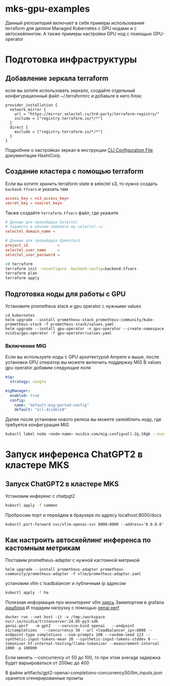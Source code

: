 # mks-gpu-examples
Данный репозиторий включает в себя примеры использования terraform для деплоя Managed Kubernetes с GPU нодами и с автоскейлингом.
А также примеры настройки GPU нод с помощью GPU-operator

# Подготовка инфраструктуры
## Добавление зеркала terraform
если вы хотите использовать зеркало, создайте отдельный конфигурационный файл ~/.terraformrc и добавьте в него блок:

```
provider_installation {
  network_mirror {
    url = "https://mirror.selectel.ru/3rd-party/terraform-registry/"
    include = ["registry.terraform.io/*/*"]
  }
  direct {
    exclude = ["registry.terraform.io/*/*"]
  }
}
```
Подробнее о настройках зеркал в инструкции [CLI Configuration File](https://developer.hashicorp.com/terraform/cli/config/config-file) документации HashiCorp.


## Создание кластера с помощью terraform

Если вы хотите хранить terraform state в selectel s3, то нужно создать `backend.tfvars` и указать там
```toml
access_key = <s3_access_key>
secret_key = <secret_key>
```

Также создайте `terraform.tfvars` файл, где укажите
```toml
# Данные для провайдера Selectel
# Задаются в личном кабинете my.selectel.ru
selectel_domain_name = 

# Данные для провайдера Openstack
project_id             = 
selectel_user_name     = 
selectel_user_password = 

```

```bash
cd terraform
terraform init -reconfigure -backend-config=backend.tfvars
terraform plan
terraform apply
```

## Подготовка ноды для работы с GPU
Установите prometheus stack и gpu operator с нужными values
```
cd kubernetes
helm upgrade --install prometheus-stack prometheus-community/kube-prometheus-stack -f prometheus-stack/values.yaml
helm upgrade --install gpu-operator -n gpu-operator --create-namespace nvidia/gpu-operator -f gpu-operator/values.yaml
```

### Включение MIG
Если вы используете ноды с GPU архитектурой Ampere и выше, после установки GPU оператор вы можете включить поддержку MIG
В values gpu operator добавим следующие поля
```yaml
mig:
  strategy: single

migManager:
  enabled: true
  config:
    name: "default-mig-parted-config"
    default: "all-disabled"
```
Далее после установки нового релиза вы можете залейблить ноду, где требуется конфигурация MIG
```bash
kubectl label node <node-name> nvidia.com/mig.config=all-2g.10gb --overwrite
```

# Запуск инференса ChatGPT2 в кластере MKS
## Запуск ChatGPT2 в кластере MKS
Установим инференс с chatpgt2
```bash
kubectl apply -f common
```
Пробросим порт и перейдем в браузере по адресу localhost:8000/docs
```
kubectl port-forward svc/vllm-openai-svc 8000:8000 --address='0.0.0.0'
```
## Как настроить автоскейлинг инференса по кастомным метрикам
Поставим prometheus-adapter с нужной кастомной метрикой
```
helm upgrade --install prometheus-adapter prometheus-community/prometheus-adapter -f vllm/prometheus-adapter.yaml
```
установим vllm с loadbalancer и публичным ip адресом
```bash
kubectl apply -f ha
```
Полезная информация про мониторинг vllm [здесь](https://github.com/vllm-project/vllm/tree/main/examples/production_monitoring)
Заимпортим в grafana [дашборд](kubernetes/vllm/grafana.json)
И подадим нагрузку с помощью [genai perf](https://docs.nvidia.com/deeplearning/triton-inference-server/user-guide/docs/client/src/c%2B%2B/perf_analyzer/genai-perf/README.html)
```
docker run --net host -it -v /tmp:/workspace nvcr.io/nvidia/tritonserver:24.05-py3-sdk
genai-perf   -m gpt2   --service-kind openai   --endpoint v1/completions   --concurrency 50 --url <loadbalancer_ip>:8000 --endpoint-type completions --num-prompts 100 --random-seed 123 --synthetic-input-tokens-mean 20 --synthetic-input-tokens-stddev 0 --tokenizer hf-internal-testing/llama-tokenizer --measurement-interval 1000 -p 100000
```
Если менять --concurrency от 50 до 100, то при этом average задержка будет варьироваться от 200мс до 400

В файле artifacts/gpt2-openai-completions-concurrency50/llm_inputs.json хранятся сгенерированные промты

